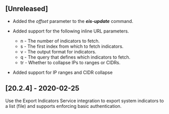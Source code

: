 ## [Unreleased]
  - Added the *offset* parameter to the ***eis-update*** command.
  - Added support for the following inline URL parameters.
    - n - The number of indicators to fetch.
    - s - The first index from which to fetch indicators.
    - v - The output format for indicators.
    - q - The query that defines which indicators to fetch.
    - tr - Whether to collapse IPs to ranges or CIDRs.

  - Added support for IP ranges and CIDR collapse

## [20.2.4] - 2020-02-25
Use the Export Indicators Service integration to export system indicators to a list (file) and supports enforcing basic authentication.
